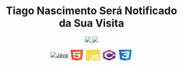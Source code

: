 <h1 align="center">
  Tiago Nascimento Será Notificado da Sua Visita
</h1>

<div align="center">
  <a href="https://github.com/TheNascimento">
  <img height="180em" src="https://github-readme-stats.vercel.app/api?username=thenascimento&show_icons=true&theme=chartreuse-dark&include_all_commits=true&count_private=true"/>
  <img height="180em" src="https://github-readme-stats.vercel.app/api/top-langs/?username=thenascimento&layout=compact&langs_count=7&theme=chartreuse-dark"/>
</div>
  
<div align="center" style="display: inline_block"><br>
   <a href="https://icons8.com/icon/GPfHz0SM85FX/logo-java-coffee-cup"><img align="center" alt="Java" height="30" title="Java" width="40" src="https://img.icons8.com/color/48/000000/java-coffee-cup-logo--v2.png"></a>  
  <img align="center" alt="HTML" height="30" width="40" title="HTML" src="https://raw.githubusercontent.com/devicons/devicon/master/icons/html5/html5-original.svg">
  <img align="center" alt="JS" height="30" width="40" title="Javascript" src="https://raw.githubusercontent.com/devicons/devicon/master/icons/javascript/javascript-plain.svg">
  <img align="center" alt="C#" height="30" width="40" title="C#" src="https://raw.githubusercontent.com/devicons/devicon/master/icons/csharp/csharp-original.svg">
  <img align="center" alt="CSS" height="30" width="40" title="CSS" src="https://raw.githubusercontent.com/devicons/devicon/master/icons/css3/css3-original.svg">
</div>
